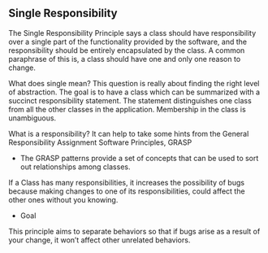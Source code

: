 ## Single Responsibility 

The Single Responsibility Principle says a class should have responsibility over a single part of the functionality provided by the software, and the responsibility should be entirely encapsulated by the class.
A common paraphrase of this is, a class should have one and only one reason to change. 

What does single mean? This question is really about finding the right level of abstraction. The goal is to have a class which can be summarized with a succinct responsibility statement.
The statement distinguishes one class from all the other classes in the application. Membership in the class is unambiguous.

What is a responsibility? It can help to take some hints from the General Responsibility Assignment Software Principles, GRASP
- The GRASP patterns provide a set of concepts that can be used to sort out relationships among classes. 

If a Class has many responsibilities, it increases the possibility of bugs because making changes to one of its responsibilities, could affect the other ones without you knowing.

- Goal

This principle aims to separate behaviors so that if bugs arise as a result of your change, it won’t affect other unrelated behaviors.

